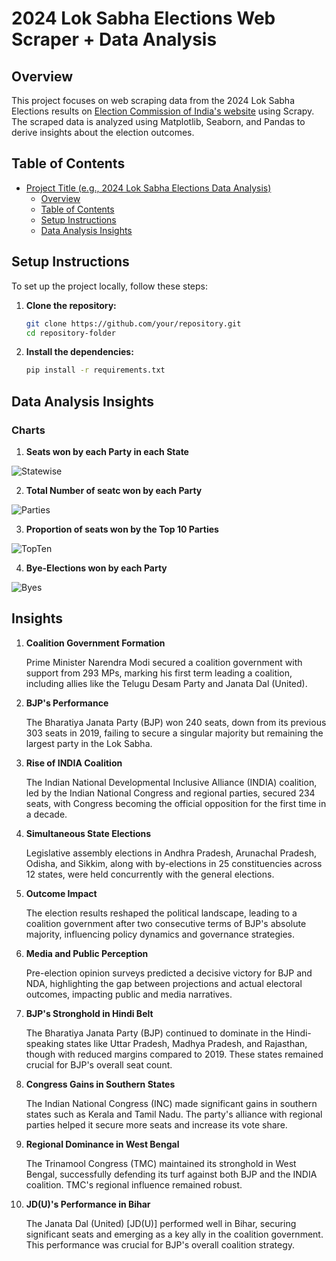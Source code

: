 # 2024 Lok Sabha Elections Web Scraper + Data Analysis

## Overview
This project focuses on web scraping data from the 2024 Lok Sabha Elections results on [Election Commission of India's website](https://results.eci.gov.in/) using Scrapy. The scraped data is analyzed using Matplotlib, Seaborn, and Pandas to derive insights about the election outcomes.

## Table of Contents
- [Project Title (e.g., 2024 Lok Sabha Elections Data Analysis)](#2024-lok-sabha-elections-data-analysis)
  - [Overview](#overview)
  - [Table of Contents](#table-of-contents)
  - [Setup Instructions](#setup-instructions)
  - [Data Analysis Insights](#data-analysis-insights)


## Setup Instructions
To set up the project locally, follow these steps:

1. **Clone the repository:**
   ```bash
   git clone https://github.com/your/repository.git
   cd repository-folder

2. **Install the dependencies:**
   ```bash
   pip install -r requirements.txt

## Data Analysis Insights
### Charts
1. **Seats won by each Party in each State**

![Statewise](images/statewise.png)

2. **Total Number of seatc won by each Party**

![Parties](images/parties.png)

3. **Proportion of seats won by the Top 10 Parties**

![TopTen](images/topten.png)
 
4. **Bye-Elections won by each Party**

![Byes](images/byes.png)

## Insights

1. **Coalition Government Formation**

   Prime Minister Narendra Modi secured a coalition government with support from 293 MPs, marking his first term leading a coalition, including allies like the Telugu Desam Party and Janata Dal (United).

2. **BJP's Performance**

   The Bharatiya Janata Party (BJP) won 240 seats, down from its previous 303 seats in 2019, failing to secure a singular majority but remaining the largest party in the Lok Sabha.

3. **Rise of INDIA Coalition**

   The Indian National Developmental Inclusive Alliance (INDIA) coalition, led by the Indian National Congress and regional parties, secured 234 seats, with Congress becoming the official opposition for the first time in a decade.

4. **Simultaneous State Elections**

   Legislative assembly elections in Andhra Pradesh, Arunachal Pradesh, Odisha, and Sikkim, along with by-elections in 25 constituencies across 12 states, were held concurrently with the general elections.

5. **Outcome Impact**

   The election results reshaped the political landscape, leading to a coalition government after two consecutive terms of BJP's absolute majority, influencing policy dynamics and governance strategies.

6. **Media and Public Perception**

   Pre-election opinion surveys predicted a decisive victory for BJP and NDA, highlighting the gap between projections and actual electoral outcomes, impacting public and media narratives.

7. **BJP's Stronghold in Hindi Belt**

   The Bharatiya Janata Party (BJP) continued to dominate in the Hindi-speaking states like Uttar Pradesh, Madhya Pradesh, and Rajasthan, though with reduced margins compared to 2019. These states remained crucial for BJP's overall seat count.

8. **Congress Gains in Southern States**

   The Indian National Congress (INC) made significant gains in southern states such as Kerala and Tamil Nadu. The party's alliance with regional parties helped it secure more seats and increase its vote share.

9. **Regional Dominance in West Bengal**

    The Trinamool Congress (TMC) maintained its stronghold in West Bengal, successfully defending its turf against both BJP and the INDIA coalition. TMC's regional influence remained robust.

10. **JD(U)'s Performance in Bihar**

    The Janata Dal (United) [JD(U)] performed well in Bihar, securing significant seats and emerging as a key ally in the coalition government. This performance was crucial for BJP's overall coalition strategy.
